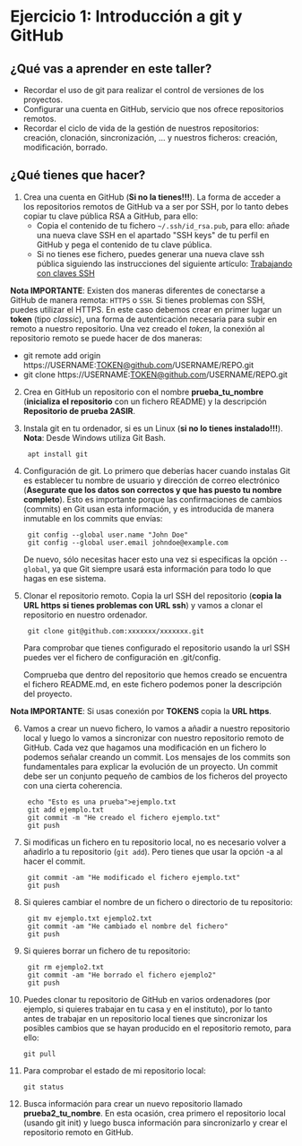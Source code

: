 # Ejercicio 1: Introducción a git y GitHub

## ¿Qué vas a aprender en este taller?

* Recordar el uso de git para realizar el control de versiones de los proyectos.
* Configurar una cuenta en GitHub, servicio que nos ofrece repositorios remotos.
* Recordar el ciclo de vida de la gestión de nuestros repositorios: creación, clonación, sincronización, ... y nuestros ficheros:  creación, modificación, borrado.

## ¿Qué tienes que hacer?

1. Crea una cuenta en GitHub (**Si no la tienes!!!**). La forma de acceder a los repositorios remotos de GitHub va a ser por SSH, por lo tanto debes copiar tu clave pública RSA a GitHub, para ello:
	* Copia el contenido de tu fichero `~/.ssh/id_rsa.pub`, para ello: añade una nueva clave SSH en el apartado "SSH keys" de tu perfil en GitHub y pega el contenido de tu clave pública.
	* Si no tienes ese fichero, puedes generar una nueva clave ssh pública siguiendo las instrucciones del siguiente artículo: [Trabajando con claves SSH](ssh-con-claves.md)

**Nota IMPORTANTE**: Existen dos maneras diferentes de conectarse a GitHub de manera remota: `HTTPS` o `SSH`. Si tienes problemas con SSH, puedes utilizar el HTTPS. 
En este caso debemos crear en primer lugar un **token** (tipo *classic*), una forma de autenticación necesaria para subir en remoto a nuestro repositorio. Una vez creado el *token*, la conexión al repositorio remoto se puede hacer de dos maneras:
* git remote add origin https://USERNAME:TOKEN@github.com/USERNAME/REPO.git  
* git clone https://USERNAME:TOKEN@github.com/USERNAME/REPO.git


2. Crea en GitHub un repositorio con el nombre **prueba_tu_nombre** (**inicializa el repositorio** con un fichero README) y la descripción **Repositorio de prueba 2ASIR**.

3. Instala git en tu ordenador, si es un Linux (**si no lo tienes instalado!!!**). **Nota**: Desde Windows utiliza Git Bash.

		apt install git

4. Configuración de git. Lo primero que deberías hacer cuando instalas Git es establecer tu nombre de usuario y dirección de correo electrónico (**Asegurate que los datos son correctos y que has puesto tu nombre completo**). Esto es importante porque las confirmaciones de cambios (commits) en Git usan esta información, y es introducida de manera inmutable en los commits que envías:

		git config --global user.name "John Doe"
		git config --global user.email johndoe@example.com

	De nuevo, sólo necesitas hacer esto una vez si especificas la opción `--global`, ya que Git siempre usará esta información para todo lo que hagas en ese sistema.

5. Clonar el repositorio remoto. Copia la url SSH del repositorio (**copia la URL https si tienes problemas con URL ssh**) y vamos a clonar el repositorio en nuestro ordenador.

		git clone git@github.com:xxxxxxx/xxxxxxx.git

	Para comprobar que tienes configurado el repositorio usando la url SSH puedes ver el fichero de configuración en .git/config.

	Comprueba que dentro del repositorio que hemos creado se encuentra el fichero README.md, en este fichero podemos poner la descripción del proyecto.

**Nota IMPORTANTE**: Si usas conexión por **TOKENS** copia la **URL https**.

6. Vamos a crear un nuevo fichero, lo vamos a añadir a nuestro repositorio local y luego lo vamos a sincronizar con nuestro repositorio remoto de GitHub. Cada vez que hagamos una modificación en un fichero lo podemos señalar creando un commit. Los mensajes de los commits son fundamentales para explicar la evolución de un proyecto. Un commit debe ser un conjunto pequeño de cambios de los ficheros del proyecto con una cierta coherencia.

		echo "Esto es una prueba">ejemplo.txt
		git add ejemplo.txt
		git commit -m "He creado el fichero ejemplo.txt"
		git push

7. Si modificas un fichero en tu repositorio local, no es necesario volver a añadirlo a tu repositorio (`git add`). Pero tienes que usar la opción -a al hacer el commit.

		git commit -am "He modificado el fichero ejemplo.txt"
		git push

8. Si quieres cambiar el nombre de un fichero o directorio de tu repositorio:

		git mv ejemplo.txt ejemplo2.txt
		git commit -am "He cambiado el nombre del fichero"
		git push

9. Si quieres borrar un fichero de tu repositorio:

		git rm ejemplo2.txt
		git commit -am "He borrado el fichero ejemplo2"
		git push

10. Puedes clonar tu repositorio de GitHub en varios ordenadores (por ejemplo, si quieres trabajar en tu casa y en el instituto), por lo tanto antes de trabajar en un repositorio local tienes que sincronizar los posibles cambios que se hayan producido en el repositorio remoto, para ello:

		git pull

11. Para comprobar el estado de mi repositorio local:

		git status

12. Busca información para crear un nuevo repositorio llamado **prueba2_tu_nombre**. En esta ocasión, crea primero el repositorio local (usando git init) y luego busca información para sincronizarlo y crear el repositorio remoto en GitHub.